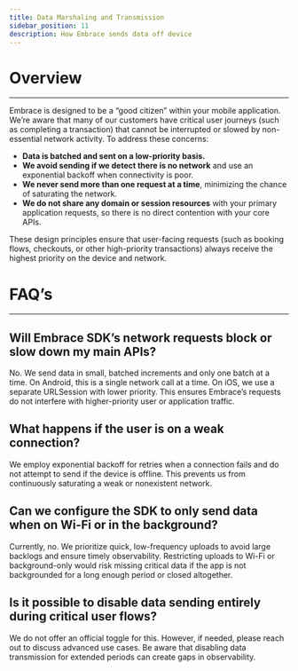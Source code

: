 ```yaml
---
title: Data Marshaling and Transmission
sidebar_position: 11
description: How Embrace sends data off device
---
```


# Overview

---

Embrace is designed to be a “good citizen” within your mobile application. We’re aware that many of our customers have critical user journeys (such as completing a transaction) that cannot be interrupted or slowed by non-essential network activity. To address these concerns:

- **Data is batched and sent on a low-priority basis.**
- **We avoid sending if we detect there is no network** and use an exponential backoff when connectivity is poor.
- **We never send more than one request at a time**, minimizing the chance of saturating the network.
- **We do not share any domain or session resources** with your primary application requests, so there is no direct contention with your core APIs.

These design principles ensure that user-facing requests (such as booking flows, checkouts, or other high-priority transactions) always receive the highest priority on the device and network.

# FAQ’s

---

## **Will Embrace SDK’s network requests block or slow down my main APIs?**

No. We send data in small, batched increments and only one batch at a time. On Android, this is a single network call at a time. On iOS, we use a separate URLSession with lower priority. This ensures Embrace’s requests do not interfere with higher-priority user or application traffic.

## **What happens if the user is on a weak connection?**

We employ exponential backoff for retries when a connection fails and do not attempt to send if the device is offline. This prevents us from continuously saturating a weak or nonexistent network.

## **Can we configure the SDK to only send data when on Wi-Fi or in the background?**

Currently, no. We prioritize quick, low-frequency uploads to avoid large backlogs and ensure timely observability. Restricting uploads to Wi-Fi or background-only would risk missing critical data if the app is not backgrounded for a long enough period or closed altogether.

## **Is it possible to disable data sending entirely during critical user flows?**

We do not offer an official toggle for this. However, if needed, please reach out to discuss advanced use cases. Be aware that disabling data transmission for extended periods can create gaps in observability.
